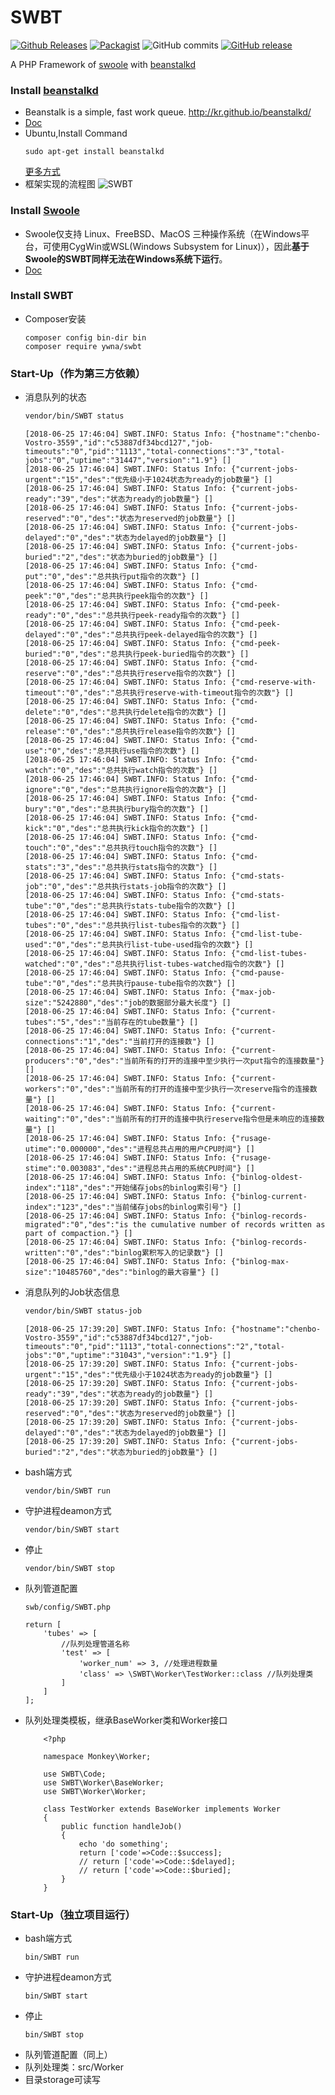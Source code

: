 # SWBT

[![Github Releases](https://img.shields.io/github/downloads/ywna/swbt/latest/total.svg)](https://github.com/YWNA/SWBT)
[![Packagist](https://img.shields.io/packagist/dt/ywna/swbt.svg)](https://packagist.org/packages/ywna/swbt)
![GitHub commits](https://img.shields.io/github/commits-since/ywna/swbt/latest.svg)
[![GitHub release](https://img.shields.io/github/release/ywna/swbt.svg)](https://github.com/YWNA/SWBT/releases)


A PHP Framework of [swoole](https://www.swoole.com/) with [beanstalkd](http://kr.github.io/beanstalkd/)

### Install [beanstalkd](https://github.com/kr/beanstalkd)

* Beanstalk is a simple, fast work queue. http://kr.github.io/beanstalkd/ 
* [Doc](https://github.com/kr/beanstalkd/blob/master/doc/protocol.zh-CN.md)
* Ubuntu,Install Command
    ```
    sudo apt-get install beanstalkd
    ```
    [更多方式](http://kr.github.io/beanstalkd/download.html)
* 框架实现的流程图
 ![SWBT](flowchart.png)

### Install [Swoole](http://www.swoole.com)
* Swoole仅支持 Linux、FreeBSD、MacOS 三种操作系统（在Windows平台，可使用CygWin或WSL(Windows Subsystem for Linux)），因此**基于Swoole的SWBT同样无法在Windows系统下运行**。
* [Doc](https://wiki.swoole.com/wiki/page/6.html)

### Install SWBT
* Composer安装
    ```
    composer config bin-dir bin
    composer require ywna/swbt
    ```    
### Start-Up（作为第三方依赖）
* 消息队列的状态
    ```bash
    vendor/bin/SWBT status
    ```
    ```log
    [2018-06-25 17:46:04] SWBT.INFO: Status Info: {"hostname":"chenbo-Vostro-3559","id":"c53887df34bcd127","job-timeouts":"0","pid":"1113","total-connections":"3","total-jobs":"0","uptime":"31447","version":"1.9"} []
    [2018-06-25 17:46:04] SWBT.INFO: Status Info: {"current-jobs-urgent":"15","des":"优先级小于1024状态为ready的job数量"} []
    [2018-06-25 17:46:04] SWBT.INFO: Status Info: {"current-jobs-ready":"39","des":"状态为ready的job数量"} []
    [2018-06-25 17:46:04] SWBT.INFO: Status Info: {"current-jobs-reserved":"0","des":"状态为reserved的job数量"} []
    [2018-06-25 17:46:04] SWBT.INFO: Status Info: {"current-jobs-delayed":"0","des":"状态为delayed的job数量"} []
    [2018-06-25 17:46:04] SWBT.INFO: Status Info: {"current-jobs-buried":"2","des":"状态为buried的job数量"} []
    [2018-06-25 17:46:04] SWBT.INFO: Status Info: {"cmd-put":"0","des":"总共执行put指令的次数"} []
    [2018-06-25 17:46:04] SWBT.INFO: Status Info: {"cmd-peek":"0","des":"总共执行peek指令的次数"} []
    [2018-06-25 17:46:04] SWBT.INFO: Status Info: {"cmd-peek-ready":"0","des":"总共执行peek-ready指令的次数"} []
    [2018-06-25 17:46:04] SWBT.INFO: Status Info: {"cmd-peek-delayed":"0","des":"总共执行peek-delayed指令的次数"} []
    [2018-06-25 17:46:04] SWBT.INFO: Status Info: {"cmd-peek-buried":"0","des":"总共执行peek-buried指令的次数"} []
    [2018-06-25 17:46:04] SWBT.INFO: Status Info: {"cmd-reserve":"0","des":"总共执行reserve指令的次数"} []
    [2018-06-25 17:46:04] SWBT.INFO: Status Info: {"cmd-reserve-with-timeout":"0","des":"总共执行reserve-with-timeout指令的次数"} []
    [2018-06-25 17:46:04] SWBT.INFO: Status Info: {"cmd-delete":"0","des":"总共执行delete指令的次数"} []
    [2018-06-25 17:46:04] SWBT.INFO: Status Info: {"cmd-release":"0","des":"总共执行release指令的次数"} []
    [2018-06-25 17:46:04] SWBT.INFO: Status Info: {"cmd-use":"0","des":"总共执行use指令的次数"} []
    [2018-06-25 17:46:04] SWBT.INFO: Status Info: {"cmd-watch":"0","des":"总共执行watch指令的次数"} []
    [2018-06-25 17:46:04] SWBT.INFO: Status Info: {"cmd-ignore":"0","des":"总共执行ignore指令的次数"} []
    [2018-06-25 17:46:04] SWBT.INFO: Status Info: {"cmd-bury":"0","des":"总共执行bury指令的次数"} []
    [2018-06-25 17:46:04] SWBT.INFO: Status Info: {"cmd-kick":"0","des":"总共执行kick指令的次数"} []
    [2018-06-25 17:46:04] SWBT.INFO: Status Info: {"cmd-touch":"0","des":"总共执行touch指令的次数"} []
    [2018-06-25 17:46:04] SWBT.INFO: Status Info: {"cmd-stats":"3","des":"总共执行stats指令的次数"} []
    [2018-06-25 17:46:04] SWBT.INFO: Status Info: {"cmd-stats-job":"0","des":"总共执行stats-job指令的次数"} []
    [2018-06-25 17:46:04] SWBT.INFO: Status Info: {"cmd-stats-tube":"0","des":"总共执行stats-tube指令的次数"} []
    [2018-06-25 17:46:04] SWBT.INFO: Status Info: {"cmd-list-tubes":"0","des":"总共执行list-tubes指令的次数"} []
    [2018-06-25 17:46:04] SWBT.INFO: Status Info: {"cmd-list-tube-used":"0","des":"总共执行list-tube-used指令的次数"} []
    [2018-06-25 17:46:04] SWBT.INFO: Status Info: {"cmd-list-tubes-watched":"0","des":"总共执行list-tubes-watched指令的次数"} []
    [2018-06-25 17:46:04] SWBT.INFO: Status Info: {"cmd-pause-tube":"0","des":"总共执行pause-tube指令的次数"} []
    [2018-06-25 17:46:04] SWBT.INFO: Status Info: {"max-job-size":"5242880","des":"job的数据部分最大长度"} []
    [2018-06-25 17:46:04] SWBT.INFO: Status Info: {"current-tubes":"5","des":"当前存在的tube数量"} []
    [2018-06-25 17:46:04] SWBT.INFO: Status Info: {"current-connections":"1","des":"当前打开的连接数"} []
    [2018-06-25 17:46:04] SWBT.INFO: Status Info: {"current-producers":"0","des":"当前所有的打开的连接中至少执行一次put指令的连接数量"} []
    [2018-06-25 17:46:04] SWBT.INFO: Status Info: {"current-workers":"0","des":"当前所有的打开的连接中至少执行一次reserve指令的连接数量"} []
    [2018-06-25 17:46:04] SWBT.INFO: Status Info: {"current-waiting":"0","des":"当前所有的打开的连接中执行reserve指令但是未响应的连接数量"} []
    [2018-06-25 17:46:04] SWBT.INFO: Status Info: {"rusage-utime":"0.000000","des":"进程总共占用的用户CPU时间"} []
    [2018-06-25 17:46:04] SWBT.INFO: Status Info: {"rusage-stime":"0.003083","des":"进程总共占用的系统CPU时间"} []
    [2018-06-25 17:46:04] SWBT.INFO: Status Info: {"binlog-oldest-index":"118","des":"开始储存jobs的binlog索引号"} []
    [2018-06-25 17:46:04] SWBT.INFO: Status Info: {"binlog-current-index":"123","des":"当前储存jobs的binlog索引号"} []
    [2018-06-25 17:46:04] SWBT.INFO: Status Info: {"binlog-records-migrated":"0","des":"is the cumulative number of records written as part of compaction."} []
    [2018-06-25 17:46:04] SWBT.INFO: Status Info: {"binlog-records-written":"0","des":"binlog累积写入的记录数"} []
    [2018-06-25 17:46:04] SWBT.INFO: Status Info: {"binlog-max-size":"10485760","des":"binlog的最大容量"} []
    ```
* 消息队列的Job状态信息
    ```bash
    vendor/bin/SWBT status-job
    ```
    ```log
    [2018-06-25 17:39:20] SWBT.INFO: Status Info: {"hostname":"chenbo-Vostro-3559","id":"c53887df34bcd127","job-timeouts":"0","pid":"1113","total-connections":"2","total-jobs":"0","uptime":"31043","version":"1.9"} []
    [2018-06-25 17:39:20] SWBT.INFO: Status Info: {"current-jobs-urgent":"15","des":"优先级小于1024状态为ready的job数量"} []
    [2018-06-25 17:39:20] SWBT.INFO: Status Info: {"current-jobs-ready":"39","des":"状态为ready的job数量"} []
    [2018-06-25 17:39:20] SWBT.INFO: Status Info: {"current-jobs-reserved":"0","des":"状态为reserved的job数量"} []
    [2018-06-25 17:39:20] SWBT.INFO: Status Info: {"current-jobs-delayed":"0","des":"状态为delayed的job数量"} []
    [2018-06-25 17:39:20] SWBT.INFO: Status Info: {"current-jobs-buried":"2","des":"状态为buried的job数量"} []
    ```
* bash端方式
    ```
    vendor/bin/SWBT run
    ```
* 守护进程deamon方式    
    ```
    vendor/bin/SWBT start
    ```
* 停止
    ```
    vendor/bin/SWBT stop
    ```
* 队列管道配置
    ```
    swb/config/SWBT.php

    return [
        'tubes' => [
            //队列处理管道名称
            'test' => [
                'worker_num' => 3, //处理进程数量
                'class' => \SWBT\Worker\TestWorker::class //队列处理类
            ]
        ]
    ];
    ```
* 队列处理类模板，继承BaseWorker类和Worker接口
    ```
        <?php
        
        namespace Monkey\Worker;

        use SWBT\Code;
        use SWBT\Worker\BaseWorker;
        use SWBT\Worker\Worker;

        class TestWorker extends BaseWorker implements Worker
        {
            public function handleJob()
            {
                echo 'do something';
                return ['code'=>Code::$success];
                // return ['code'=>Code::$delayed];
                // return ['code'=>Code::$buried];
            }
        }
    ```
### Start-Up（独立项目运行）
* bash端方式
    ```
    bin/SWBT run
    ```
* 守护进程deamon方式    
    ```
    bin/SWBT start
    ```
* 停止
    ```
    bin/SWBT stop
    ```
* 队列管道配置（同上）
* 队列处理类：src/Worker
* 目录storage可读写
